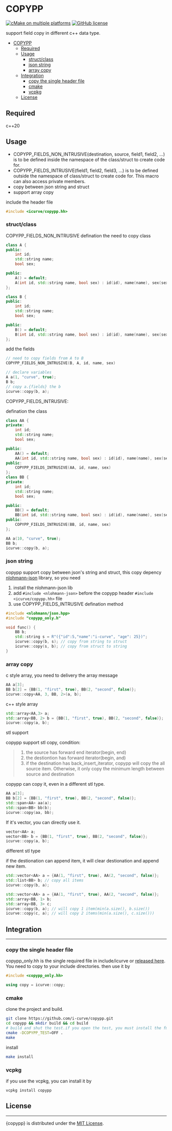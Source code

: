 # COPYPP

[![cMake on multiple platforms](https://github.com/i-curve/copypp/actions/workflows/cmake-multi-platform.yml/badge.svg)](https://github.com/i-curve/copypp/actions/workflows/cmake-multi-platform.yml)
[![GitHub license](https://img.shields.io/badge/license-MIT-blue.svg)](https://raw.githubusercontent.com/nlohmann/json/master/LICENSE.MIT)

support field copy in different c++ data type.

<!-- @import "[TOC]" {cmd="toc" depthFrom=1 depthTo=6 orderedList=false} -->

<!-- code_chunk_output -->

- [COPYPP](#copypp)
  - [Required](#required)
  - [Usage](#usage)
    - [struct/class](#structclass)
    - [json string](#json-string)
    - [array copy](#array-copy)
  - [Integration](#integration)
    - [copy the single header file](#copy-the-single-header-file)
    - [cmake](#cmake)
    - [vcpkg](#vcpkg)
  - [License](#license)

<!-- /code_chunk_output -->

## Required

c++20

## Usage

- COPYPP_FIELDS_NON_INTRUSIVE(destination, source, field1, field2, ...) is to be defined inside the namespace of the class/struct to create code for.
- COPYPP_FIELDS_INTRUSIVE(field1, field2, field3, ...) is to be defined outside the namespace of class/struct to create code for. This macro can also access private members.
- copy between json string and struct
- support array copy

include the header file

```c++
#include <icurve/copypp.hh>
```

### struct/class

COPYPP_FIELDS_NON_INTRUSIVE
defination the need to copy class

```c++
class A {
public:
    int id;
    std::string name;
    bool sex;

public:
    A() = default;
    A(int id, std::string name, bool sex) : id(id), name(name), sex(sex) {}
};

class B {
public:
    int id;
    std::string name;
    bool sex;

public:
    B() = default;
    B(int id, std::string name, bool sex) : id(id), name(name), sex(sex) {}
};
```

add the fields

```c++
// need to copy fields from A to B
COPYPP_FIELDS_NON_INTRUSIVE(B, A, id, name, sex)
```

```c++
// declare variables
A a(1, "curve", true);
B b;
// copy a.{fields} the b
icurve::copy(b, a);
```

COPYPP_FIELDS_INTRUSIVE:

defination the class

```c++
class AA {
private:
    int id;
    std::string name;
    bool sex;

public:
    AA() = default;
    AA(int id, std::string name, bool sex) : id(id), name(name), sex(sex) {}
public:
    COPYPP_FIELDS_INTRUSIVE(AA, id, name, sex)
};
class BB {
private:
    int id;
    std::string name;
    bool sex;

public:
    BB() = default;
    BB(int id, std::string name, bool sex) : id(id), name(name), sex(sex) {}
public:
    COPYPP_FIELDS_INTRUSIVE(BB, id, name, sex)
};
```

```c++
AA a(10, "curve", true);
BB b;
icurve::copy(b, a);
```

### json string

copypp support copy between json's string and struct, this copy depency [nlohmann-json](https://github.com/nlohmann/json) library, so you need

1. install the nlohmann-json lib
2. add `#include <nlohmann-json>` before the copypp header `#include <icurve/copypp.hh>` file
3. use COPYPP_FIELDS_INTRUSIVE defination method

```c++
#include <nlohmann/json.hpp>
#include "copypp_only.h"

void func() {
    BB b;
    std::string s = R"({"id":5,"name":"i-curve", "age": 25})";
    icurve::copy(b, s); // copy from string to struct
    icurve::copy(s, b); // copy from struct to string
}
```

### array copy

c style array, you need to delivery the array message

```c++
AA a[3];
BB b[2] = {BB(1, "first", true), BB(2, "second", false)};
icurve::copy<AA, 3, BB, 2>(a, b);
```

c++ style array

```c++
std::array<AA,3> a;
std::array<BB, 2> b = {BB(1, "first", true), BB(2, "second", false)};
icurve::copy(a, b);
```

stl support

copypp support stl copy, condition:

> 1. the source has forward end iterator(begin, end)
> 2. the destiontion has forward iterator(begin, and)
> 3. if the destination has back_insert_iterator, copypp will copy the all source item. Otherwise, it only copy the minimum length between source and destination

copypp can copy it, even in a different stl type.

```c++
AA a[3];
BB b[2] = {BB(1, "first", true), BB(2, "second", false)};
std::span<AA> aa(a);
std::span<BB> bb(b);
icurve::copy(aa, bb);
```

If it's vector, you can directly use it.

```c++
vector<AA> a;
vector<BB> b = {BB(1, "first", true), BB(2, "second", false)};
icurve::copy(a, b);
```

different stl type

if the destionation can append item, it will clear destionation and append new item.

```c++
std::vector<AA> a = {AA(1, "first", true), AA(2, "second", false)};
std::list<BB> b; // copy all items
icurve::copy(b, a);
```

```c++
std::vector<AA> a = {AA(1, "first", true), AA(2, "second", false)};
std::array<BB, 1> b;
std::array<BB, 3> c;
icurve::copy(b, a); // will copy 1 item(min(a.size(), b.size())
icurve::copy(c, a); // will copy 2 items(min(a.size(), c.size()))
```

## Integration

---

### copy the single header file

copypp_only.hh is the single required file in include/icurve or [released here](https://raw.githubusercontent.com/i-curve/copypp/master/include/icurve/copypp_only.hh). You need to copy to your include directories. then use it by

```c++
#include <copypp_only.hh>

using copy = icurve::copy;
```

### cmake

clone the project and build.

```bash
git clone https://github.com/i-curve/copypp.git
cd copypp && mkdir build && cd build
# build and shut the test.if you open the test, you must install the fmt package.
cmake -DCOPYPP_TEST=OFF .
make
```

install

```bash
make install
```

### vcpkg

if you use the vcpkg, you can install it by

```
vcpkg install copypp
```

## License

---

{copypp} is distributed under the [MIT License](LICENSE).
